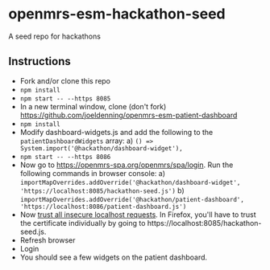# openmrs-esm-hackathon-seed
A seed repo for hackathons

## Instructions
- Fork and/or clone this repo
- `npm install`
- `npm start -- --https 8085`
- In a new terminal window, clone (don't fork) https://github.com/joeldenning/openmrs-esm-patient-dashboard
- `npm install`
- Modify dashboard-widgets.js and add the following to the `patientDashboardWidgets` array:
a) `() => System.import('@hackathon/dashboard-widget'),`
- `npm start -- --https 8086`
- Now go to https://openmrs-spa.org/openmrs/spa/login. Run the following commands in browser console:
a) `importMapOverrides.addOverride('@hackathon/dashboard-widget', 'https://localhost:8085/hackathon-seed.js')`
b) `importMapOverrides.addOverride('@hackathon/patient-dashboard', 'https://localhost:8086/patient-dashboard.js')`
- Now [trust all insecure localhost requests](https://superuser.com/questions/772762/how-can-i-disable-security-checks-for-localhost).
  In Firefox, you'll have to trust the certificate individually by going to https://localhost:8085/hackathon-seed.js.
- Refresh browser
- Login
- You should see a few widgets on the patient dashboard.